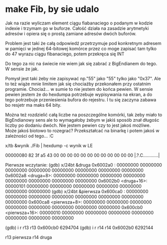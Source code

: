 # make Fib, by sie udalo


Jak na razie wyliczam element ciągu fiabanaciego o podanym w kodzie indexie i trzymam go w buforze.
Całość działa na zasadzie arytmetyki adresów i opiera się o prostą zamiane adresów dwóch buforów.

Problem jest taki że całą odpowiedź przetrzymuje pod konkretnym adresem w pamięci w jednej 64-bitowej komórce przez co moge zapisać tam tylko do 47 wyrazu ciągu fibanaciego, potem przekręca się INT

Do tego za nic na świecie nie wiem jak się zabrać z BigEndianem do tego. W sensie że jak.

Pomysł jest taki żeby nie zapisywać np."55" jako "55" tylko jako "0x37". Ale to też wiąże mnie limitem jak się chociażby przekonałem przy ostatnim programie. Chociaż... w sumie to nie jestem do końca pewien. W sensie pewien jestem że do hexdumpa potrzebuje wypisywania na ekran, a do tego potrzebuje przeniesienia bufora do rejestru. I tu się zaczyna zabawa bo resjetr ma maks 64 bity.

Można też rozdzielić całą liczbe na poszczególne komórki, tak żeby miało to BigEndianowy sens ale to wymagałoby żebym w jakiś sposób znał długośc liczby po dodaniu dwóch. Nie jestem pewien czy to jest jakoś możliwe. Może jakoś biotowo to rozegrać? Przekształcać na binarkę i potem jakoś w zależności od tego... :C

x/tb &wynik
./Fib | hexdump -c wynik w LE



00000080  82 3f a5 43 00 00 00 00  00 00 00 00 00 00 00 00  |.?.C............|



Pierwsze wczytanie:
(gdb) x/24bt &druga
0x6002a0 <druga>:	00000000	00000000	00000000	00000000	00000000	00000000	00000000	00000000
0x6002a8 <druga+8>:	00000000	00000000	00000000	00000000	00000000	00000000	00000000	00000000
0x6002b0 <druga+16>:	00000101	00000000	00000000	00000000	00000000	00000000	00000000	00000000
(gdb) x/24bt &pierwsza
0x600ca0 <pierwsza>:	00000000	00000000	00000000	00000000	00000000	00000000	00000000	00000000
0x600ca8 <pierwsza+8>:	00000000	00000000	00000000	00000000	00000000	00000000	00000000	00000000
0x600cb0 <pierwsza+16>:	00000010	00000000	00000000	00000000	00000000	00000000	00000000	00000000

(gdb) i r r13
r13            0x600cb0	6294704
(gdb) i r r14
r14            0x6002b0	6292144

r13 pierwsza
r14 druga
